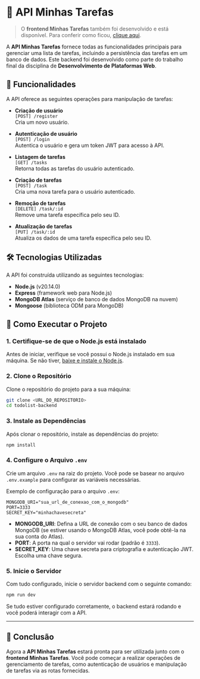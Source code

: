 # 🚀 **API Minhas Tarefas**

> O **frontend Minhas Tarefas** também foi desenvolvido e está disponível. Para conferir como ficou, [clique aqui](https://github.com/matheus-programmer/library-manager-frontend).

A **API Minhas Tarefas** fornece todas as funcionalidades principais para gerenciar uma lista de tarefas, incluindo a persistência das tarefas em um banco de dados. Este backend foi desenvolvido como parte do trabalho final da disciplina de **Desenvolvimento de Plataformas Web**.

## 🔧 Funcionalidades

A API oferece as seguintes operações para manipulação de tarefas:

- **Criação de usuário**  
  `[POST] /register`  
  Cria um novo usuário.

- **Autenticação de usuário**  
  `[POST] /login`  
  Autentica o usuário e gera um token JWT para acesso à API.

- **Listagem de tarefas**  
  `[GET] /tasks`  
  Retorna todas as tarefas do usuário autenticado.

- **Criação de tarefas**  
  `[POST] /task`  
  Cria uma nova tarefa para o usuário autenticado.

- **Remoção de tarefas**  
  `[DELETE] /task/:id`  
  Remove uma tarefa específica pelo seu ID.

- **Atualização de tarefas**  
  `[PUT] /task/:id`  
  Atualiza os dados de uma tarefa específica pelo seu ID.

## 🛠️ Tecnologias Utilizadas

A API foi construída utilizando as seguintes tecnologias:

- **Node.js** (v20.14.0)
- **Express** (framework web para Node.js)
- **MongoDB Atlas** (serviço de banco de dados MongoDB na nuvem)
- **Mongoose** (biblioteca ODM para MongoDB)

## 🏁 Como Executar o Projeto

### 1. **Certifique-se de que o Node.js está instalado**

Antes de iniciar, verifique se você possui o Node.js instalado em sua máquina. Se não tiver, [baixe e instale o Node.js](https://nodejs.org/).

### 2. **Clone o Repositório**

Clone o repositório do projeto para a sua máquina:

```bash
git clone <URL_DO_REPOSITORIO>
cd todolist-backend
```

### 3. **Instale as Dependências**

Após clonar o repositório, instale as dependências do projeto:

```bash
npm install
```

### 4. **Configure o Arquivo `.env`**

Crie um arquivo `.env` na raiz do projeto. Você pode se basear no arquivo `.env.example` para configurar as variáveis necessárias. 

Exemplo de configuração para o arquivo `.env`:

```
MONGODB_URI="sua_url_de_conexao_com_o_mongodb"
PORT=3333
SECRET_KEY="minhachavesecreta"
```

- **MONGODB_URI**: Defina a URL de conexão com o seu banco de dados MongoDB (se estiver usando o MongoDB Atlas, você pode obtê-la na sua conta do Atlas).
- **PORT**: A porta na qual o servidor vai rodar (padrão é `3333`).
- **SECRET_KEY**: Uma chave secreta para criptografia e autenticação JWT. Escolha uma chave segura.

### 5. **Inicie o Servidor**

Com tudo configurado, inicie o servidor backend com o seguinte comando:

```bash
npm run dev
```

Se tudo estiver configurado corretamente, o backend estará rodando e você poderá interagir com a API.

---

## 📄 Conclusão

Agora a **API Minhas Tarefas** estará pronta para ser utilizada junto com o **frontend Minhas Tarefas**. Você pode começar a realizar operações de gerenciamento de tarefas, como autenticação de usuários e manipulação de tarefas via as rotas fornecidas.